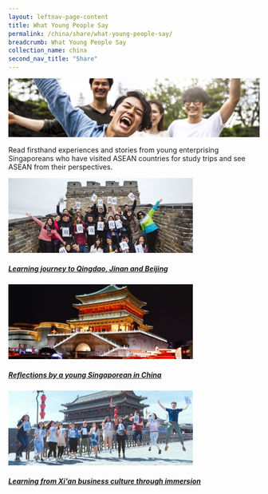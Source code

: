 ```yaml
---
layout: leftnav-page-content
title: What Young People Say
permalink: /china/share/what-young-people-say/
breadcrumb: What Young People Say
collection_name: china
second_nav_title: "Share"
---
```


![banner-china-share-what-young-people-say](\images\china-youngpeople\What-young-people-say-cover-pic.jpg)

Read firsthand experiences and stories from young enterprising Singaporeans who have visited ASEAN countries for study trips and see ASEAN from their perspectives.

<div>
	<div class="row is-multiline">
		<div class="col is-one-third-desktop is-one-third-tablet">
			<a href="/china/know/china-municipalities-provinces/sharing-economy-in-china/" class="project-link">
				<img src="/images/china-youngpeople/Business-China_Winter-Learning-Journey-Dec-2018_2-370x150.jpg" alt="Learning journey to Qingdao, Jinan and Beijing" class="project-image">
			<div class="project-card">
				<div class="project-title margin--bottom--xs">
					<h5><b>Learning journey to Qingdao, Jinan and Beijing</b></h5>
				</div>
			</div>
			</a>
		</div>
		<div class="col is-one-third-desktop is-one-third-tablet">
			<a href="/china/know/china-municipalities-provinces/rising-cashless-society/" class="project-link">
				<img src="/images/china-youngpeople/Yale-NUS-College-China-Article-370x150.jpg" alt="Reflections by a young Singaporean in China" class="project-image">
			<div class="project-card">
				<div class="project-title margin--bottom--xs">
					<h5><b>Reflections by a young Singaporean in China</b></h5>
				</div>
			</div>
			</a>
		</div>
		<div class="col is-one-third-desktop is-one-third-tablet">
			<a href="/china/know/china-municipalities-provinces/understanding-healthcare/" class="project-link">
				<img src="/images/china-youngpeople/Learning-about-Xian-business-culture-1-370x150.jpg" alt="Learning from Xi'an business culture through immersion" class="project-image">
			<div class="project-card">
				<div class="project-title margin--bottom--xs">
					<h5><b>Learning from Xi'an business culture through immersion</b></h5>
				</div>
			</div>
			</a>
		</div>
	</div>
</div>

<p><p>